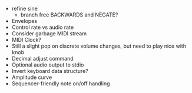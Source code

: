 - refine sine
  - branch free BACKWARDS and NEGATE?
- Envelopes
- Control rate vs audio rate
- Consider garbage MIDI stream
- MIDI Clock?
- Still a slight pop on discrete volume changes, but need to play nice with knob
- Decimal adjust command
- Optional audio output to stdio
- Invert keyboard data structure?
- Amplitude curve
- Sequencer-friendly note on/off handling
